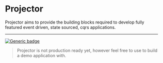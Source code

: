# Projector

Projector aims to provide the building blocks required to develop fully featured event driven, state sourced, cqrs applications.

<hr />

[![Generic badge](https://img.shields.io/badge/version-0.0.6_Alpha-red.svg)](https://shields.io/)

> Projector is not production ready yet, however feel free to use to build a demo application with.

<p align="center">